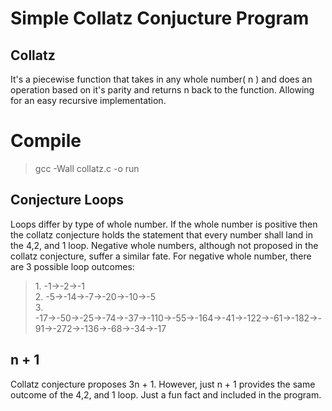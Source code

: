 <h1> Simple Collatz Conjucture Program</h1>
<h2>Collatz</h2>
<p>It's a piecewise function that takes in any whole number( n ) and does an operation based on it's parity and returns n back to the function. Allowing for an easy recursive implementation.</p>
<h1>Compile</h1>
<blockquote>gcc -Wall collatz.c -o run</blockquote>
<h2>Conjecture Loops</h2>
<p>
  Loops differ by type of whole number. If the whole number is positive then the collatz conjecture holds the
  statement that every number shall land in the 4,2, and 1 loop.
  Negative whole numbers, although not proposed in the collatz conjecture, suffer a similar fate. 
  For negative whole number, there are 3 possible loop outcomes:
  <blockquote>
  1. -1→-2→-1 <br>
  2. -5→-14→-7→-20→-10→-5 <br>
  3. -17→-50→-25→-74→-37→-110→-55→-164→-41→-122→-61→-182→-91→-272→-136→-68→-34→-17
  </blockquote>
 </p>
 
 <h2> n + 1 </h2>
 <p>Collatz conjecture proposes 3n + 1. However, just n + 1 provides the same outcome of the 4,2, and 1 loop. Just a fun fact and included in the program.</p>
 
